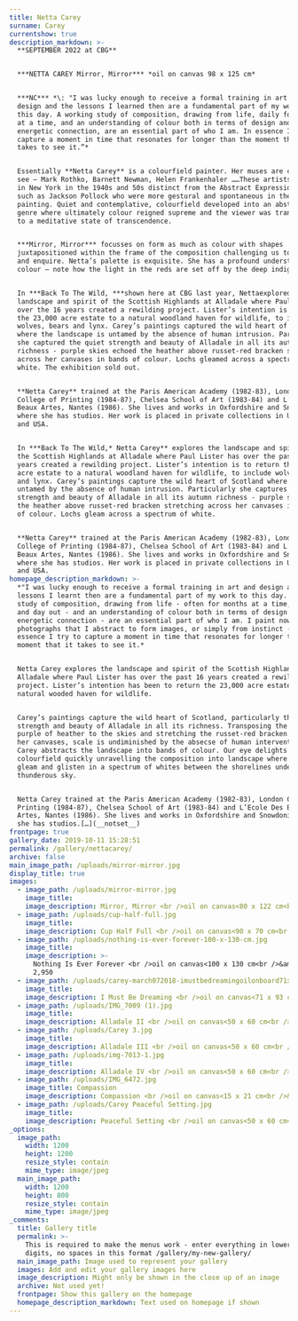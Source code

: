 ```yaml
---
title: Netta Carey
surname: Carey
currentshow: true
description_markdown: >-
  **SEPTEMBER 2022 at CBG**


  ***NETTA CAREY Mirror, Mirror*** *oil on canvas 98 x 125 cm*


  ***NC*** *\: "I was lucky enough to receive a formal training in art and
  design and the lessons I learned then are a fundamental part of my work to
  this day. A working study of composition, drawing from life, daily for months
  at a time, and an understanding of colour both in terms of design and
  energetic connection, are an essential part of who I am. In essence I try to
  capture a moment in time that resonates for longer than the moment that it
  takes to see it.”*


  Essentially **Netta Carey** is a colourfield painter. Her muses are clear to
  see – Mark Rothko, Barnett Newman, Helen Frankenhaler ……These artists emerged
  in New York in the 1940s and 50s distinct from the Abstract Expressionists
  such as Jackson Pollock who were more gestural and spontaneous in their
  painting. Quiet and contemplative, colourfield developed into an abstracted
  genre where ultimately colour reigned supreme and the viewer was transported
  to a meditative state of transcendence.


  ***Mirror, Mirror*** focusses on form as much as colour with shapes
  juxtapositioned within the frame of the composition challenging us to explore
  and enquire. Netta’s palette is exquisite. She has a profound understanding of
  colour – note how the light in the reds are set off by the deep indigo blue.


  In ***Back To The Wild, ***shown here at CBG last year, Nettaexplored the
  landscape and spirit of the Scottish Highlands at Alladale where Paul Lister
  over the 16 years created a rewilding project. Lister’s intention is to return
  the 23,000 acre estate to a natural woodland haven for wildlife, to include
  wolves, bears and lynx. Carey’s paintings captured the wild heart of Scotland
  where the landscape is untamed by the absence of human intrusion. Particularly
  she captured the quiet strength and beauty of Alladale in all its autumn
  richness - purple skies echoed the heather above russet-red bracken stretching
  across her canvases in bands of colour. Lochs gleamed across a spectrum of
  white. The exhibition sold out.


  **Netta Carey** trained at the Paris American Academy (1982-83), London
  College of Printing (1984-87), Chelsea School of Art (1983-84) and L’Ecole Des
  Beaux Artes, Nantes (1986). She lives and works in Oxfordshire and Snowdonia
  where she has studios. Her work is placed in private collections in UK, France
  and USA.


  In ***Back To The Wild,* Netta Carey** explores the landscape and spirit of
  the Scottish Highlands at Alladale where Paul Lister has over the past 16
  years created a rewilding project. Lister’s intention is to return the 23,000
  acre estate to a natural woodland haven for wildlife, to include wolves, bears
  and lynx. Carey’s paintings capture the wild heart of Scotland where scale is
  untamed by the absence of human intrusion. Particularly she captures the quiet
  strength and beauty of Alladale in all its autumn richness - purple skies echo
  the heather above russet-red bracken stretching across her canvases in bands
  of colour. Lochs gleam across a spectrum of white.


  **Netta Carey** trained at the Paris American Academy (1982-83), London
  College of Printing (1984-87), Chelsea School of Art (1983-84) and L’Ecole Des
  Beaux Artes, Nantes (1986). She lives and works in Oxfordshire and Snowdonia
  where she has studios. Her work is placed in private collections in UK, France
  and USA.
homepage_description_markdown: >-
  *"I was lucky enough to receive a formal training in art and design and the
  lessons I learnt then are a fundamental part of my work to this day. A working
  study of composition, drawing from life - often for months at a time, day in
  and day out - and an understanding of colour both in terms of design and
  energetic connection - are an essential part of who I am. I paint now from
  photographs that I abstract to form images, or simply from instinct - in
  essence I try to capture a moment in time that resonates for longer than the
  moment that it takes to see it.*


  Netta Carey explores the landscape and spirit of the Scottish Highlands at
  Alladale where Paul Lister has over the past 16 years created a rewilding
  project. Lister’s intention has been to return the 23,000 acre estate to a
  natural wooded haven for wildlife.


  Carey’s paintings capture the wild heart of Scotland, particularly the quiet
  strength and beauty of Alladale in all its richness. Transposing the deep
  purple of heather to the skies and stretching the russet-red bracken across
  her canvases, scale is undiminished by the absecse of human intervention.
  Carey abstracts the landscape into bands of colour. Our eye delights in the
  colourfield quickly unravelling the composition into landscape where the lochs
  gleam and glisten in a spectrum of whites between the shorelines under a
  thunderous sky.


  Netta Carey trained at the Paris American Academy (1982-83), London College of
  Printing (1984-87), Chelsea School of Art (1983-84) and L’Ecole Des Beaux
  Artes, Nantes (1986). She lives and works in Oxfordshire and Snowdonia where
  she has studios.[…](__notset__)
frontpage: true
gallery_date: 2019-10-11 15:28:51
permalink: /gallery/nettacarey/
archive: false
main_image_path: /uploads/mirror-mirror.jpg
display_title: true
images:
  - image_path: /uploads/mirror-mirror.jpg
    image_title:
    image_description: Mirror, Mirror <br />oil on canvas<80 x 122 cm<br />&amp;pound 3,200
  - image_path: /uploads/cup-half-full.jpg
    image_title:
    image_description: Cup Half Full <br />oil on canvas<90 x 70 cm<br />&amp;pound 3,450
  - image_path: /uploads/nothing-is-ever-forever-100-x-130-cm.jpg
    image_title:
    image_description: >-
      Nothing Is Ever Forever <br />oil on canvas<100 x 130 cm<br />&amp;pound
      2,950
  - image_path: /uploads/carey-march072018-imustbedreamingoilonboard71x91cms.jpg
    image_title:
    image_description: I Must Be Dreaming <br />oil on canvas<71 x 93 cm<br />&amp;pound 2,800
  - image_path: /uploads/IMG_7009 (1).jpg
    image_title:
    image_description: Alladale II <br />oil on canvas<50 x 60 cm<br />&amp;pound 1,250 SOLD
  - image_path: /uploads/Carey 3.jpg
    image_title:
    image_description: Alladale III <br />oil on canvas<50 x 60 cm<br />&amp;pound 1,250 SOLD
  - image_path: /uploads/img-7013-1.jpg
    image_title:
    image_description: Alladale IV <br />oil on canvas<50 x 60 cm<br />&amp;pound 1,250
  - image_path: /uploads/IMG_6472.jpg
    image_title: Compassion
    image_description: Compassion <br />oil on canvas<15 x 21 cm<br />&amp;pound 1,250
  - image_path: /uploads/Carey Peaceful Setting.jpg
    image_title:
    image_description: Peaceful Setting <br />oil on canvas<50 x 60 cm<br />&amp;pound 1,250
_options:
  image_path:
    width: 1200
    height: 1200
    resize_style: contain
    mime_type: image/jpeg
  main_image_path:
    width: 1200
    height: 800
    resize_style: contain
    mime_type: image/jpeg
_comments:
  title: Gallery title
  permalink: >-
    This is required to make the menus work - enter everything in lower case, no
    digits, no spaces in this format /gallery/my-new-gallery/
  main_image_path: Image used to represent your gallery
  images: Add and edit your gallery images here
  image_description: Might only be shown in the close up of an image
  archive: Not used yet!
  frontpage: Show this gallery on the homepage
  homepage_description_markdown: Text used on homepage if shown
---
```

